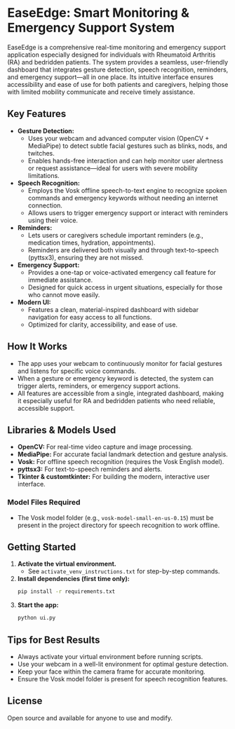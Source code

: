 # EaseEdge: Smart Monitoring & Emergency Support System

EaseEdge is a comprehensive real-time monitoring and emergency support application especially designed for individuals with Rheumatoid Arthritis (RA) and bedridden patients. The system provides a seamless, user-friendly dashboard that integrates gesture detection, speech recognition, reminders, and emergency support—all in one place. Its intuitive interface ensures accessibility and ease of use for both patients and caregivers, helping those with limited mobility communicate and receive timely assistance.

## Key Features
- **Gesture Detection:**
  - Uses your webcam and advanced computer vision (OpenCV + MediaPipe) to detect subtle facial gestures such as blinks, nods, and twitches.
  - Enables hands-free interaction and can help monitor user alertness or request assistance—ideal for users with severe mobility limitations.
- **Speech Recognition:**
  - Employs the Vosk offline speech-to-text engine to recognize spoken commands and emergency keywords without needing an internet connection.
  - Allows users to trigger emergency support or interact with reminders using their voice.
- **Reminders:**
  - Lets users or caregivers schedule important reminders (e.g., medication times, hydration, appointments).
  - Reminders are delivered both visually and through text-to-speech (pyttsx3), ensuring they are not missed.
- **Emergency Support:**
  - Provides a one-tap or voice-activated emergency call feature for immediate assistance.
  - Designed for quick access in urgent situations, especially for those who cannot move easily.
- **Modern UI:**
  - Features a clean, material-inspired dashboard with sidebar navigation for easy access to all functions.
  - Optimized for clarity, accessibility, and ease of use.

## How It Works
- The app uses your webcam to continuously monitor for facial gestures and listens for specific voice commands.
- When a gesture or emergency keyword is detected, the system can trigger alerts, reminders, or emergency support actions.
- All features are accessible from a single, integrated dashboard, making it especially useful for RA and bedridden patients who need reliable, accessible support.

## Libraries & Models Used
- **OpenCV:** For real-time video capture and image processing.
- **MediaPipe:** For accurate facial landmark detection and gesture analysis.
- **Vosk:** For offline speech recognition (requires the Vosk English model).
- **pyttsx3:** For text-to-speech reminders and alerts.
- **Tkinter & customtkinter:** For building the modern, interactive user interface.

### Model Files Required
- The Vosk model folder (e.g., `vosk-model-small-en-us-0.15`) must be present in the project directory for speech recognition to work offline.

## Getting Started
1. **Activate the virtual environment.**
   - See `activate_venv_instructions.txt` for step-by-step commands.
2. **Install dependencies (first time only):**
   ```sh
   pip install -r requirements.txt
   ```
3. **Start the app:**
   ```sh
   python ui.py
   ```

## Tips for Best Results
- Always activate your virtual environment before running scripts.
- Use your webcam in a well-lit environment for optimal gesture detection.
- Keep your face within the camera frame for accurate monitoring.
- Ensure the Vosk model folder is present for speech recognition features.

## License
Open source and available for anyone to use and modify. 